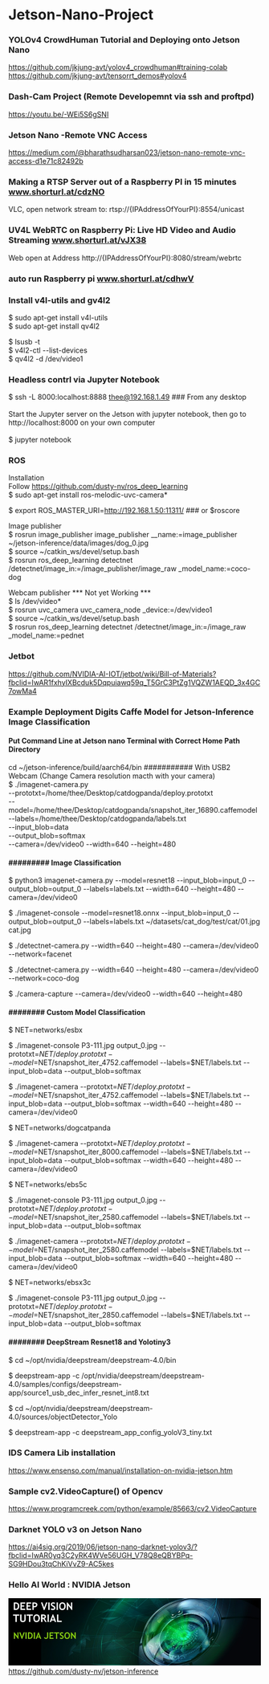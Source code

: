 # Jetson-Nano-Project

### YOLOv4 CrowdHuman Tutorial and Deploying onto Jetson Nano
https://github.com/jkjung-avt/yolov4_crowdhuman#training-colab
https://github.com/jkjung-avt/tensorrt_demos#yolov4

### Dash-Cam Project (Remote Developemnt via ssh and proftpd)
https://youtu.be/-WEi5S6gSNI

### Jetson Nano -Remote VNC Access
https://medium.com/@bharathsudharsan023/jetson-nano-remote-vnc-access-d1e71c82492b

### Making a RTSP Server out of a Raspberry PI in 15 minutes www.shorturl.at/cdzNO  <br>
VLC, open network stream to:  rtsp://{IPAddressOfYourPI}:8554/unicast <br>

### UV4L WebRTC on Raspberry Pi: Live HD Video and Audio Streaming www.shorturl.at/vJX38 <br>
Web open at Address http://{IPAddressOfYourPI}:8080/stream/webrtc <br>

### auto run Raspberry pi www.shorturl.at/cdhwV

### Install v4l-utils and gv4l2
$ sudo apt-get install v4l-utils <br>
$ sudo apt-get install qv4l2 <br>

$ lsusb -t <br>
$ v4l2-ctl --list-devices <br>
$ qv4l2 -d /dev/video1 <br>

### Headless contrl via Jupyter Notebook
$ ssh -L 8000:localhost:8888 thee@192.168.1.49   ### From any desktop <br><br>
Start the Jupyter server on the Jetson with jupyter notebook, then go to http://localhost:8000 on your own computer <br><br>
$ jupyter notebook <br>

### ROS   
Installation <br>
Follow https://github.com/dusty-nv/ros_deep_learning <br>
$ sudo apt-get install ros-melodic-uvc-camera* <br>

$ export ROS_MASTER_URI=http://192.168.1.50:11311/       ### or $roscore   <br>

Image publisher <br>
$ rosrun image_publisher image_publisher __name:=image_publisher ~/jetson-inference/data/images/dog_0.jpg <br>
$ source ~/catkin_ws/devel/setup.bash <br>
$ rosrun ros_deep_learning detectnet /detectnet/image_in:=/image_publisher/image_raw _model_name:=coco-dog <br>

Webcam publisher *** Not yet Working *** <br>
$ ls /dev/video* <br>
$ rosrun uvc_camera uvc_camera_node _device:=/dev/video1 <br>
$ source ~/catkin_ws/devel/setup.bash <br>
$ rosrun ros_deep_learning detectnet /detectnet/image_in:=/image_raw _model_name:=pednet <br>

### Jetbot
https://github.com/NVIDIA-AI-IOT/jetbot/wiki/Bill-of-Materials?fbclid=IwAR1fxhyIXBcduk5Dqpuiawq59q_T5GrC3PtZg1VQZW1AEQD_3x4GC7owMa4

### Example Deployment Digits Caffe Model for Jetson-Inference Image Classification 
#### Put Command Line at Jetson nano Terminal with Correct Home Path Directory
cd ~/jetson-inference/build/aarch64/bin    ########### With USB2 Webcam (Change Camera resolution macth with your camera) <br>
$ ./imagenet-camera.py \
--prototxt=/home/thee/Desktop/catdogpanda/deploy.prototxt \
--model=/home/thee/Desktop/catdogpanda/snapshot_iter_16890.caffemodel \
--labels=/home/thee/Desktop/catdogpanda/labels.txt \
--input_blob=data \
--output_blob=softmax \
--camera=/dev/video0 --width=640 --height=480



#### ######### Image Classification
$ python3 imagenet-camera.py --model=resnet18 --input_blob=input_0 --output_blob=output_0 --labels=labels.txt --width=640 --height=480 --camera=/dev/video0

$ ./imagenet-console --model=resnet18.onnx --input_blob=input_0 --output_blob=output_0 --labels=labels.txt ~/datasets/cat_dog/test/cat/01.jpg cat.jpg

$ ./detectnet-camera.py --width=640 --height=480 --camera=/dev/video0 --network=facenet  

$ ./detectnet-camera.py --width=640 --height=480 --camera=/dev/video0 --network=coco-dog

$ ./camera-capture --camera=/dev/video0 --width=640 --height=480

#### ######## Custom Model Classification
$ NET=networks/esbx

$ ./imagenet-console P3-111.jpg output_0.jpg --prototxt=$NET/deploy.prototxt --model=$NET/snapshot_iter_4752.caffemodel --labels=$NET/labels.txt --input_blob=data --output_blob=softmax

$ ./imagenet-camera --prototxt=$NET/deploy.prototxt --model=$NET/snapshot_iter_4752.caffemodel --labels=$NET/labels.txt --input_blob=data --output_blob=softmax --width=640 --height=480 --camera=/dev/video0

$ NET=networks/dogcatpanda

$ ./imagenet-camera --prototxt=$NET/deploy.prototxt --model=$NET/snapshot_iter_8000.caffemodel --labels=$NET/labels.txt --input_blob=data --output_blob=softmax --width=640 --height=480 --camera=/dev/video0

$ NET=networks/ebs5c

$ ./imagenet-console P3-111.jpg output_0.jpg --prototxt=$NET/deploy.prototxt --model=$NET/snapshot_iter_2580.caffemodel --labels=$NET/labels.txt --input_blob=data --output_blob=softmax

$ ./imagenet-camera --prototxt=$NET/deploy.prototxt --model=$NET/snapshot_iter_2580.caffemodel --labels=$NET/labels.txt --input_blob=data --output_blob=softmax --width=640 --height=480 --camera=/dev/video0

$ NET=networks/ebsx3c

$ ./imagenet-console P3-111.jpg output_0.jpg --prototxt=$NET/deploy.prototxt --model=$NET/snapshot_iter_2850.caffemodel --labels=$NET/labels.txt --input_blob=data --output_blob=softmax

#### ######## DeepStream  Resnet18 and Yolotiny3  
$ cd ~/opt/nvidia/deepstream/deepstream-4.0/bin

$ deepstream-app -c /opt/nvidia/deepstream/deepstream-4.0/samples/configs/deepstream-app/source1_usb_dec_infer_resnet_int8.txt

$ cd ~/opt/nvidia/deepstream/deepstream-4.0/sources/objectDetector_Yolo

$ deepstream-app -c deepstream_app_config_yoloV3_tiny.txt


### IDS Camera Lib installation
https://www.ensenso.com/manual/installation-on-nvidia-jetson.htm

### Sample cv2.VideoCapture() of Opencv
https://www.programcreek.com/python/example/85663/cv2.VideoCapture

### Darknet YOLO v3 on Jetson Nano
https://ai4sig.org/2019/06/jetson-nano-darknet-yolov3/?fbclid=IwAR0yq3C2yRK4WVe56UGH_V78Q8eQBYBPq-SG9HDou3tqChKiVvZ9-AC5kes

### Hello AI World : NVIDIA Jetson
![](https://github.com/dusty-nv/jetson-inference/raw/master/docs/images/deep-vision-header.jpg)
https://github.com/dusty-nv/jetson-inference

